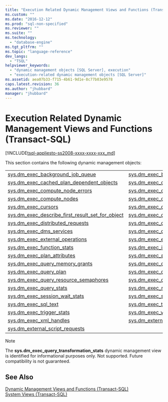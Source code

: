 ```yaml
---
title: "Execution Related Dynamic Management Views and Functions (Transact-SQL) | Microsoft Docs"
ms.custom: ""
ms.date: "2016-12-12"
ms.prod: "sql-non-specified"
ms.reviewer: ""
ms.suite: ""
ms.technology: 
  - "database-engine"
ms.tgt_pltfrm: ""
ms.topic: "language-reference"
dev_langs: 
  - "TSQL"
helpviewer_keywords: 
  - "dynamic management objects [SQL Server], execution"
  - "execution-related dynamic management objects [SQL Server]"
ms.assetid: aea07b33-f715-4b61-9d1e-8c77b03e9578
caps.latest.revision: 36
ms.author: "jhubbard"
manager: "jhubbard"
---
```

# Execution Related Dynamic Management Views and Functions (Transact-SQL)
[!INCLUDE[tsql-appliesto-ss2008-xxxx-xxxx-xxx_md](../../../a9retired/includes/tsql-appliesto-ss2008-xxxx-xxxx-xxx-md.md)]

  This section contains the following dynamic management objects:  
  

|||  
|-|-| 
|[sys.dm_exec_background_job_queue](../../../relational-databases/reference/system-dynamic-management-views/sys.dm-exec-background-job-queue-transact-sql.md)|[sys.dm_exec_background_job_queue_stats](../../../relational-databases/reference/system-dynamic-management-views/sys.dm-exec-background-job-queue-stats-transact-sql.md)|
|[sys.dm_exec_cached_plan_dependent_objects](../../../relational-databases/reference/system-dynamic-management-views/sys.dm-exec-cached-plan-dependent-objects-transact-sql.md)|[sys.dm_exec_cached_plans](../../../relational-databases/reference/system-dynamic-management-views/sys.dm-exec-cached-plans-transact-sql.md)|
|[sys.dm_exec_compute_node_errors](../../../relational-databases/reference/system-dynamic-management-views/sys.dm-exec-compute-node-errors-transact-sql.md)|[sys.dm_exec_compute_node_status](../../../relational-databases/reference/system-dynamic-management-views/sys.dm-exec-compute-node-status-transact-sql.md)|
|[sys.dm_exec_compute_nodes](../../../relational-databases/reference/system-dynamic-management-views/sys.dm-exec-compute-nodes-transact-sql.md)|[sys.dm_exec_connections](../../../relational-databases/reference/system-dynamic-management-views/sys.dm-exec-connections-transact-sql.md)|
|[sys.dm_exec_cursors](../../../relational-databases/reference/system-dynamic-management-views/sys.dm-exec-cursors-transact-sql.md)|[sys.dm_exec_describe_first_result_set](../../../relational-databases/reference/system-dynamic-management-views/sys.dm-exec-describe-first-result-set-transact-sql.md)|
|[sys.dm_exec_describe_first_result_set_for_object](../../../relational-databases/reference/system-dynamic-management-views/sys.dm-exec-describe-first-result-set-for-object-transact-sql.md)|[sys.dm_exec_distributed_request_steps](../../../relational-databases/reference/system-dynamic-management-views/sys.dm-exec-distributed-request-steps-transact-sql.md)|
|[sys.dm_exec_distributed_requests](../../../relational-databases/reference/system-dynamic-management-views/sys.dm-exec-distributed-requests-transact-sql.md)|[sys.dm_exec_distributed_sql_requests](../../../relational-databases/reference/system-dynamic-management-views/sys.dm-exec-distributed-sql-requests-transact-sql.md)|
|[sys.dm_exec_dms_services](../../../relational-databases/reference/system-dynamic-management-views/sys.dm-exec-dms-services-transact-sql.md)|[sys.dm_exec_dms_workers](../../../relational-databases/reference/system-dynamic-management-views/sys.dm-exec-dms-workers-transact-sql.md)|
|[sys.dm_exec_external_operations](../../../relational-databases/reference/system-dynamic-management-views/sys.dm-exec-external-operations-transact-sql.md)|[sys.dm_exec_external_work](../../../relational-databases/reference/system-dynamic-management-views/sys.dm-exec-external-work-transact-sql.md)|
|[sys.dm_exec_function_stats](../../../relational-databases/reference/system-dynamic-management-views/sys.dm-exec-function-stats-transact-sql.md)| [sys.dm_exec_input_buffer](../../../relational-databases/reference/system-dynamic-management-views/sys.dm-exec-input-buffer-transact-sql.md)|
|[sys.dm_exec_plan_attributes](../../../relational-databases/reference/system-dynamic-management-views/sys.dm-exec-plan-attributes-transact-sql.md)|[sys.dm_exec_procedure_stats](../../../relational-databases/reference/system-dynamic-management-views/sys.dm-exec-procedure-stats-transact-sql.md)|
|[sys.dm_exec_query_memory_grants](../../../relational-databases/reference/system-dynamic-management-views/sys.dm-exec-query-memory-grants-transact-sql.md)|[sys.dm_exec_query_optimizer_info](../../../relational-databases/reference/system-dynamic-management-views/sys.dm-exec-query-optimizer-info-transact-sql.md)|
|[sys.dm_exec_query_plan](../../../relational-databases/reference/system-dynamic-management-views/sys.dm-exec-query-plan-transact-sql.md)|[sys.dm_exec_query_profiles](../../../relational-databases/reference/system-dynamic-management-views/sys.dm-exec-query-profiles-transact-sql.md)|
|[sys.dm_exec_query_resource_semaphores](../../../relational-databases/reference/system-dynamic-management-views/sys.dm-exec-query-resource-semaphores-transact-sql.md)|[sys.dm_exec_query_statistics_xml](../../../relational-databases/reference/system-dynamic-management-views/sys.dm-exec-query-statistics-xml-transact-sql.md)|
|[sys.dm_exec_query_stats](../../../relational-databases/reference/system-dynamic-management-views/sys.dm-exec-query-stats-transact-sql.md)|[sys.dm_exec_requests](../../../relational-databases/reference/system-dynamic-management-views/sys.dm-exec-requests-transact-sql.md)|
|[sys.dm_exec_session_wait_stats](../../../relational-databases/reference/system-dynamic-management-views/sys.dm-exec-session-wait-stats-transact-sql.md)|[sys.dm_exec_sessions](../../../relational-databases/reference/system-dynamic-management-views/sys.dm-exec-sessions-transact-sql.md)|
|[sys.dm_exec_sql_text](../../../relational-databases/reference/system-dynamic-management-views/sys.dm-exec-sql-text-transact-sql.md)|[sys.dm_exec_text_query_plan](../../../relational-databases/reference/system-dynamic-management-views/sys.dm-exec-text-query-plan-transact-sql.md)|
|[sys.dm_exec_trigger_stats](../../../relational-databases/reference/system-dynamic-management-views/sys.dm-exec-trigger-stats-transact-sql.md)|[sys.dm_exec_valid_use_hints](../../../relational-databases/reference/system-dynamic-management-views/sys.dm-exec-valid-use-hints-transact-sql.md)| 
|[sys.dm_exec_xml_handles](../../../relational-databases/reference/system-dynamic-management-views/sys.dm-exec-xml-handles-transact-sql.md)|[sys.dm_external_script_execution_stats](../../../relational-databases/reference/system-dynamic-management-views/sys.dm-external-script-execution-stats.md)|
|[sys.dm_external_script_requests](../../../relational-databases/reference/system-dynamic-management-views/sys.dm-external-script-requests.md)| |

  
> [!NOTE]  
>  The **sys.dm_exec_query_transformation_stats** dynamic management view is identified for informational purposes only. Not supported. Future compatibility is not guaranteed.  
  
## See Also  
 [Dynamic Management Views and Functions &#40;Transact-SQL&#41;](../Topic/Dynamic%20Management%20Views%20and%20Functions%20\(Transact-SQL\).md)   
 [System Views &#40;Transact-SQL&#41;](../../../a9retired/system-views-transact-sql.md)  
  
  